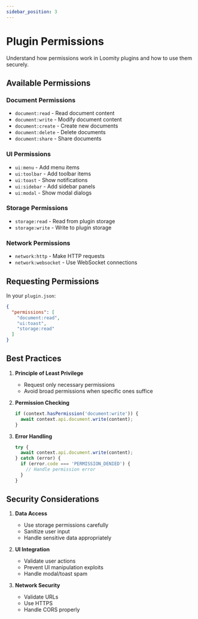 ```yaml
---
sidebar_position: 3
---
```


# Plugin Permissions

Understand how permissions work in Loomity plugins and how to use them securely.

## Available Permissions

### Document Permissions
- `document:read` - Read document content
- `document:write` - Modify document content
- `document:create` - Create new documents
- `document:delete` - Delete documents
- `document:share` - Share documents

### UI Permissions
- `ui:menu` - Add menu items
- `ui:toolbar` - Add toolbar items
- `ui:toast` - Show notifications
- `ui:sidebar` - Add sidebar panels
- `ui:modal` - Show modal dialogs

### Storage Permissions
- `storage:read` - Read from plugin storage
- `storage:write` - Write to plugin storage

### Network Permissions
- `network:http` - Make HTTP requests
- `network:websocket` - Use WebSocket connections

## Requesting Permissions

In your `plugin.json`:
```json
{
  "permissions": [
    "document:read",
    "ui:toast",
    "storage:read"
  ]
}
```

## Best Practices

1. **Principle of Least Privilege**
   - Request only necessary permissions
   - Avoid broad permissions when specific ones suffice

2. **Permission Checking**
   ```typescript
   if (context.hasPermission('document:write')) {
     await context.api.document.write(content);
   }
   ```

3. **Error Handling**
   ```typescript
   try {
     await context.api.document.write(content);
   } catch (error) {
     if (error.code === 'PERMISSION_DENIED') {
       // Handle permission error
     }
   }
   ```

## Security Considerations

1. **Data Access**
   - Use storage permissions carefully
   - Sanitize user input
   - Handle sensitive data appropriately

2. **UI Integration**
   - Validate user actions
   - Prevent UI manipulation exploits
   - Handle modal/toast spam

3. **Network Security**
   - Validate URLs
   - Use HTTPS
   - Handle CORS properly
